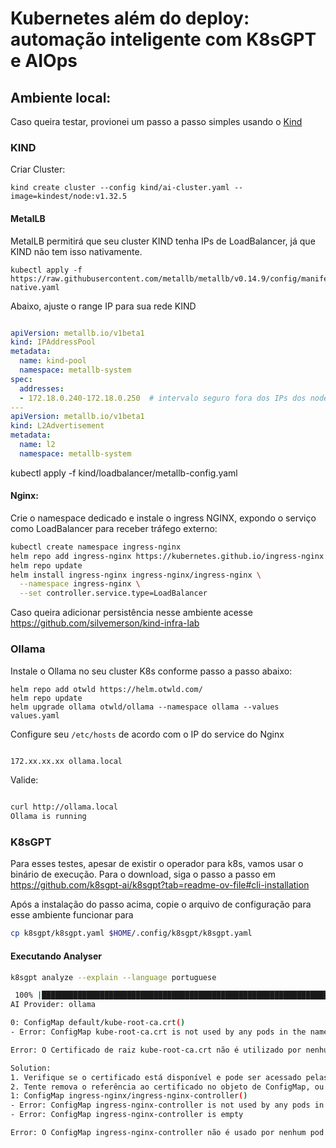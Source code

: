 # Kubernetes além do deploy: automação inteligente com K8sGPT e AIOps


## Ambiente local: 

Caso queira testar, provionei um passo a passo simples usando o [Kind](https://kind.sigs.k8s.io/docs/user/quick-start/#installation)


### KIND

Criar Cluster:

```
kind create cluster --config kind/ai-cluster.yaml --image=kindest/node:v1.32.5
```
#### MetalLB

MetalLB permitirá que seu cluster KIND tenha IPs de LoadBalancer, já que KIND não tem isso nativamente.

```
kubectl apply -f https://raw.githubusercontent.com/metallb/metallb/v0.14.9/config/manifests/metallb-native.yaml
```
Abaixo,  ajuste o range IP para sua rede KIND

```yaml

apiVersion: metallb.io/v1beta1
kind: IPAddressPool
metadata:
  name: kind-pool
  namespace: metallb-system
spec:
  addresses:
  - 172.18.0.240-172.18.0.250  # intervalo seguro fora dos IPs dos nodes
---
apiVersion: metallb.io/v1beta1
kind: L2Advertisement
metadata:
  name: l2
  namespace: metallb-system

```
kubectl apply -f kind/loadbalancer/metallb-config.yaml


#### Nginx:

Crie o namespace dedicado e instale o ingress NGINX, expondo o serviço como LoadBalancer para receber tráfego externo:

```bash
kubectl create namespace ingress-nginx
helm repo add ingress-nginx https://kubernetes.github.io/ingress-nginx
helm repo update
helm install ingress-nginx ingress-nginx/ingress-nginx \
  --namespace ingress-nginx \
  --set controller.service.type=LoadBalancer

```

Caso queira adicionar persistência nesse ambiente acesse https://github.com/silvemerson/kind-infra-lab



### Ollama

Instale o Ollama no seu cluster K8s conforme passo a passo abaixo:

```
helm repo add otwld https://helm.otwld.com/
helm repo update
helm upgrade ollama otwld/ollama --namespace ollama --values values.yaml
```


Configure seu ```/etc/hosts``` de acordo com o IP do service do Nginx

```bash

172.xx.xx.xx ollama.local

```


Valide: 

```bash

curl http://ollama.local
Ollama is running

```

### K8sGPT

Para esses testes, apesar de existir o operador para k8s, vamos usar o binário de execução. Para o download, siga o passo a passo em https://github.com/k8sgpt-ai/k8sgpt?tab=readme-ov-file#cli-installation


Após a instalação do passo acima, copie o arquivo de configuração para esse ambiente funcionar para

```bash
cp k8sgpt/k8sgpt.yaml $HOME/.config/k8sgpt/k8sgpt.yaml
```
#### Executando Analyser

```bash
k8sgpt analyze --explain --language portuguese

 100% |█████████████████████████████████████████████████████████████████████████████████████████████████████████████████████████████████████████████████████████████████| (16/16, 8 it/min)           
AI Provider: ollama

0: ConfigMap default/kube-root-ca.crt()
- Error: ConfigMap kube-root-ca.crt is not used by any pods in the namespace

Error: O Certificado de raiz kube-root-ca.crt não é utilizado por nenhum pod no namespace.

Solution:
1. Verifique se o certificado está disponível e pode ser acessado pelas contas do Kubernetes no namespace.
2. Tente remova o referência ao certificado no objeto de ConfigMap, ou adicione uma referência corretamente no objeto de Pod.
1: ConfigMap ingress-nginx/ingress-nginx-controller()
- Error: ConfigMap ingress-nginx-controller is not used by any pods in the namespace
- Error: ConfigMap ingress-nginx-controller is empty

Error: O ConfigMap ingress-nginx-controller não é usado por nenhum pod no namespace e está vazi


```